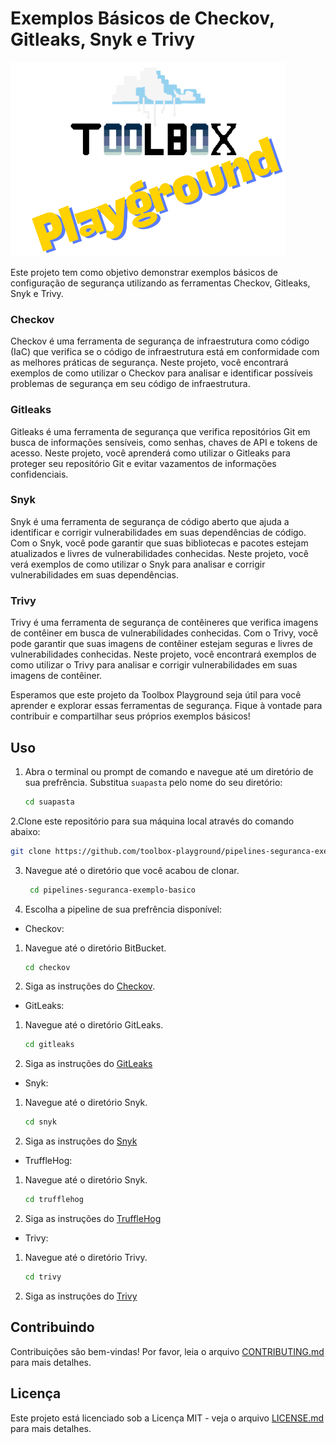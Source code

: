 # Exemplos Básicos de Checkov, Gitleaks, Snyk e Trivy

![Toolbox Playground](img/toolbox-playground.png)

Este projeto tem como objetivo demonstrar exemplos básicos de configuração de segurança utilizando as ferramentas Checkov, Gitleaks, Snyk e Trivy.

### Checkov

Checkov é uma ferramenta de segurança de infraestrutura como código (IaC) que verifica se o código de infraestrutura está em conformidade com as melhores práticas de segurança. Neste projeto, você encontrará exemplos de como utilizar o Checkov para analisar e identificar possíveis problemas de segurança em seu código de infraestrutura.

### Gitleaks

Gitleaks é uma ferramenta de segurança que verifica repositórios Git em busca de informações sensíveis, como senhas, chaves de API e tokens de acesso. Neste projeto, você aprenderá como utilizar o Gitleaks para proteger seu repositório Git e evitar vazamentos de informações confidenciais.

### Snyk

Snyk é uma ferramenta de segurança de código aberto que ajuda a identificar e corrigir vulnerabilidades em suas dependências de código. Com o Snyk, você pode garantir que suas bibliotecas e pacotes estejam atualizados e livres de vulnerabilidades conhecidas. Neste projeto, você verá exemplos de como utilizar o Snyk para analisar e corrigir vulnerabilidades em suas dependências.

### Trivy

Trivy é uma ferramenta de segurança de contêineres que verifica imagens de contêiner em busca de vulnerabilidades conhecidas. Com o Trivy, você pode garantir que suas imagens de contêiner estejam seguras e livres de vulnerabilidades conhecidas. Neste projeto, você encontrará exemplos de como utilizar o Trivy para analisar e corrigir vulnerabilidades em suas imagens de contêiner.

Esperamos que este projeto da Toolbox Playground seja útil para você aprender e explorar essas ferramentas de segurança. Fique à vontade para contribuir e compartilhar seus próprios exemplos básicos!

## Uso

1. Abra o terminal ou prompt de comando e navegue até um diretório de sua prefrência. Substitua `suapasta` pelo nome do seu diretório:
   ```bash
   cd suapasta
   ```

2.Clone este repositório para sua máquina local através do comando abaixo:
```bash
git clone https://github.com/toolbox-playground/pipelines-seguranca-exemplo-basico.git
```

3. Navegue até o diretório que você acabou de clonar.

   ```bash
    cd pipelines-seguranca-exemplo-basico
   ```

4. Escolha a pipeline de sua prefrência disponível:

- Checkov:

1. Navegue até o diretório BitBucket.
   ```bash
   cd checkov
   ```
2. Siga as instruções do [Checkov](./checkov/README.md).

- GitLeaks:

1. Navegue até o diretório GitLeaks.
   ```bash
   cd gitleaks
   ```
2. Siga as instruções do [GitLeaks](./gitleaks/README.md)

- Snyk:

1. Navegue até o diretório Snyk.
   ```bash
   cd snyk
   ```
2. Siga as instruções do [Snyk](./snyk/README.md)

- TruffleHog:

1. Navegue até o diretório Snyk.
   ```bash
   cd trufflehog
   ```
2. Siga as instruções do [TruffleHog](./trufflehog/README.md)

- Trivy:

1. Navegue até o diretório Trivy.
   ```bash
   cd trivy
   ```
2. Siga as instruções do [Trivy](./trivy/README.md)

## Contribuindo

Contribuições são bem-vindas! Por favor, leia o arquivo [CONTRIBUTING.md](CONTRIBUTING.md) para mais detalhes.

## Licença

Este projeto está licenciado sob a Licença MIT - veja o arquivo [LICENSE.md](LICENSE.md) para mais detalhes.
